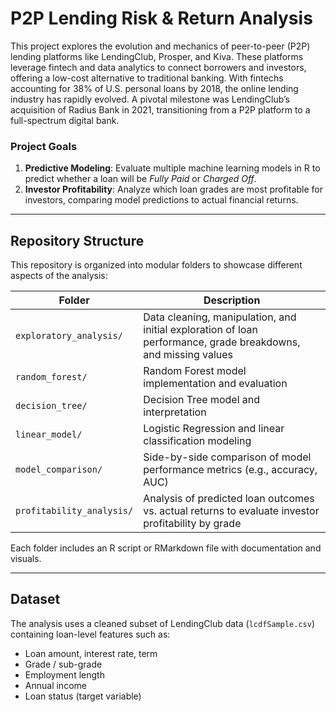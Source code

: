 #  P2P Lending Risk & Return Analysis

This project explores the evolution and mechanics of peer-to-peer (P2P) lending platforms like LendingClub, Prosper, and Kiva. These platforms leverage fintech and data analytics to connect borrowers and investors, offering a low-cost alternative to traditional banking. With fintechs accounting for 38% of U.S. personal loans by 2018, the online lending industry has rapidly evolved. A pivotal milestone was LendingClub’s acquisition of Radius Bank in 2021, transitioning from a P2P platform to a full-spectrum digital bank.

###  Project Goals

1. **Predictive Modeling**: Evaluate multiple machine learning models in R to predict whether a loan will be *Fully Paid* or *Charged Off*.
2. **Investor Profitability**: Analyze which loan grades are most profitable for investors, comparing model predictions to actual financial returns.

---

##  Repository Structure

This repository is organized into modular folders to showcase different aspects of the analysis:

| Folder | Description |
|--------|-------------|
| `exploratory_analysis/` | Data cleaning, manipulation, and initial exploration of loan performance, grade breakdowns, and missing values |
| `random_forest/` | Random Forest model implementation and evaluation |
| `decision_tree/` | Decision Tree model and interpretation |
| `linear_model/` | Logistic Regression and linear classification modeling |
| `model_comparison/` | Side-by-side comparison of model performance metrics (e.g., accuracy, AUC) |
| `profitability_analysis/` | Analysis of predicted loan outcomes vs. actual returns to evaluate investor profitability by grade |

Each folder includes an R script or RMarkdown file with documentation and visuals.

---

##  Dataset

The analysis uses a cleaned subset of LendingClub data (`lcdfSample.csv`) containing loan-level features such as:
- Loan amount, interest rate, term
- Grade / sub-grade
- Employment length
- Annual income
- Loan status (target variable)



